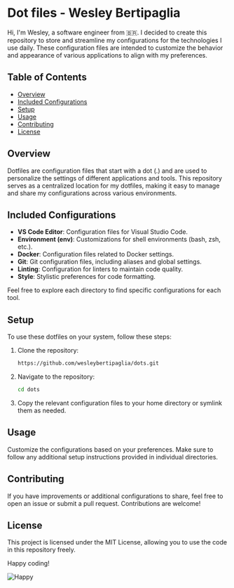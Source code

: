 # Dot files - Wesley Bertipaglia

Hi, I'm Wesley, a software engineer from 🇧🇷. I decided to create this repository to store and streamline my configurations for the technologies I use daily. These configuration files are intended to customize the behavior and appearance of various applications to align with my preferences.

## Table of Contents
- [Overview](#overview)
- [Included Configurations](#included-configurations)
- [Setup](#setup)
- [Usage](#usage)
- [Contributing](#contributing)
- [License](#license)

## Overview

Dotfiles are configuration files that start with a dot (.) and are used to personalize the settings of different applications and tools. This repository serves as a centralized location for my dotfiles, making it easy to manage and share my configurations across various environments.

## Included Configurations

- **VS Code Editor**: Configuration files for Visual Studio Code.
- **Environment (env)**: Customizations for shell environments (bash, zsh, etc.).
- **Docker**: Configuration files related to Docker settings.
- **Git**: Git configuration files, including aliases and global settings.
- **Linting**: Configuration for linters to maintain code quality.
- **Style**: Stylistic preferences for code formatting.

Feel free to explore each directory to find specific configurations for each tool.

## Setup

To use these dotfiles on your system, follow these steps:

1. Clone the repository: 
   ```bash
   https://github.com/wesleybertipaglia/dots.git
   ```
2. Navigate to the repository:
   ```bash
   cd dots
   ```
3. Copy the relevant configuration files to your home directory or symlink them as needed.

## Usage
Customize the configurations based on your preferences. Make sure to follow any additional setup instructions provided in individual directories.

## Contributing
If you have improvements or additional configurations to share, feel free to open an issue or submit a pull request. Contributions are welcome!

## License
This project is licensed under the MIT License, allowing you to use the code in this repository freely.

Happy coding!

![Happy](https://media3.giphy.com/media/26tPplGWjN0xLybiU/giphy.gif?cid=ecf05e47h75shcia6rreebby71zqy4e1lud083ljrm6tlgyi&ep=v1_gifs_search&rid=giphy.gif&ct=g)
